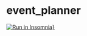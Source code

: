 # event_planner



[![Run in Insomnia}](https://insomnia.rest/images/run.svg)](https://insomnia.rest/run/?label=&uri=https%3A%2F%2Fgithub.com%2Famandahammes%2Fevent_planner%2Fblob%2Fmaster%2FinsomniaButton)
